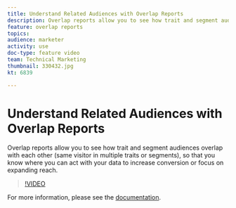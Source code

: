 ```yaml
---
title: Understand Related Audiences with Overlap Reports
description: Overlap reports allow you to see how trait and segment audiences overlap with each other (same visitor in multiple traits or segments), so that you know where you can act with your data to increase conversion or focus on expanding reach.
feature: overlap reports
topics: 
audience: marketer
activity: use
doc-type: feature video
team: Technical Marketing
thumbnail: 330432.jpg
kt: 6839

---
```


# Understand Related Audiences with Overlap Reports

Overlap reports allow you to see how trait and segment audiences overlap with each other (same visitor in multiple traits or segments), so that you know where you can act with your data to increase conversion or focus on expanding reach.

>[!VIDEO](https://video.tv.adobe.com/v/330432/?quality=12&learn=on)

For more information, please see the [documentation](https://experienceleague.adobe.com/docs/audience-manager/user-guide/reporting/interactive-and-overlap-reports/dynamic-reports.html#reporting).
